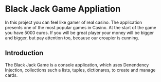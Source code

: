 # Black Jack Game Appliation
In this project you can feel like gamer of real casino. The application presents one of the most popular games in Casino.
At the start of the game you have 5000 euros. If you will be great player your money will be bigger and bigger, but pay attention too, because our croupier is cunning.

## Introduction
The Black Jack Game is a console application, which uses Denendency Injection, collections such a lists, tuples, dictionares, to create and manage cards.
